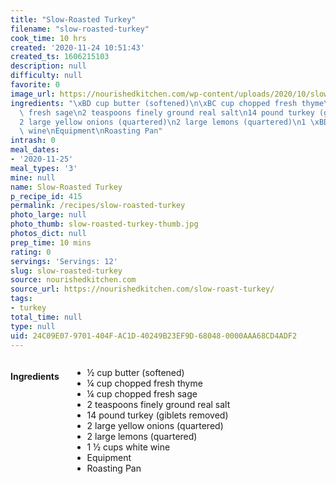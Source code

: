 ```yaml
---
title: "Slow-Roasted Turkey"
filename: "slow-roasted-turkey"
cook_time: 10 hrs
created: '2020-11-24 10:51:43'
created_ts: 1606215103
description: null
difficulty: null
favorite: 0
image_url: https://nourishedkitchen.com/wp-content/uploads/2020/10/slow-roasted-turkey-post-768x960.jpg
ingredients: "\xBD cup butter (softened)\n\xBC cup chopped fresh thyme\n\xBC cup chopped\
  \ fresh sage\n2 teaspoons finely ground real salt\n14 pound turkey (giblets removed)\n\
  2 large yellow onions (quartered)\n2 large lemons (quartered)\n1 \xBD cups white\
  \ wine\nEquipment\nRoasting Pan"
intrash: 0
meal_dates:
- '2020-11-25'
meal_types: '3'
mine: null
name: Slow-Roasted Turkey
p_recipe_id: 415
permalink: /recipes/slow-roasted-turkey
photo_large: null
photo_thumb: slow-roasted-turkey-thumb.jpg
photos_dict: null
prep_time: 10 mins
rating: 0
servings: 'Servings: 12'
slug: slow-roasted-turkey
source: nourishedkitchen.com
source_url: https://nourishedkitchen.com/slow-roast-turkey/
tags:
- turkey
total_time: null
type: null
uid: 24C09E07-9701-404F-AC1D-40249B23EF9D-68048-0000AAA68CD4ADF2
---
```

<div class="large-8 medium-7 columns" id="writeup">	</div><!-- #writeup -->
</div><!-- #row-one -->
<div class="row" id="row-two">	<div class="medium-4 small-5 columns" id="ingredients"><h4>Ingredients</h4><div class="box box-ingredients content"><ul>
<li>½ cup butter (softened)</li>
<li>¼ cup chopped fresh thyme</li>
<li>¼ cup chopped fresh sage</li>
<li>2 teaspoons finely ground real salt</li>
<li>14 pound turkey (giblets removed)</li>
<li>2 large yellow onions (quartered)</li>
<li>2 large lemons (quartered)</li>
<li>1 ½ cups white wine</li>
<li>Equipment</li>
<li>Roasting Pan</li>
</ul>
</div>	</div>	<div class="medium-6 small-7 columns" id="directions">	</div>